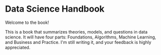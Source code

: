 # Data Science Handbook

Welcome to the book!

This is a book that summarizes theories, models, and questions in data science. It will have four parts: Foundations, Algorithms, Machine Learning, and Business and Practice. I'm still writing it, and your feedback is highly appreciated.
